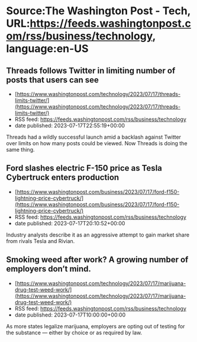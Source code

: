 # Source:The Washington Post - Tech, URL:https://feeds.washingtonpost.com/rss/business/technology, language:en-US

## Threads follows Twitter in limiting number of posts that users can see
 - [https://www.washingtonpost.com/technology/2023/07/17/threads-limits-twitter/](https://www.washingtonpost.com/technology/2023/07/17/threads-limits-twitter/)
 - RSS feed: https://feeds.washingtonpost.com/rss/business/technology
 - date published: 2023-07-17T22:55:19+00:00

Threads had a wildly successful launch amid a backlash against Twitter over limits on how many posts could be viewed. Now Threads is doing the same thing.

## Ford slashes electric F-150 price as Tesla Cybertruck enters production
 - [https://www.washingtonpost.com/business/2023/07/17/ford-f150-lightning-price-cybertruck/](https://www.washingtonpost.com/business/2023/07/17/ford-f150-lightning-price-cybertruck/)
 - RSS feed: https://feeds.washingtonpost.com/rss/business/technology
 - date published: 2023-07-17T20:10:52+00:00

Industry analysts describe it as an aggressive attempt to gain market share from rivals Tesla and Rivian.

## Smoking weed after work? A growing number of employers don’t mind.
 - [https://www.washingtonpost.com/technology/2023/07/17/marijuana-drug-test-weed-work/](https://www.washingtonpost.com/technology/2023/07/17/marijuana-drug-test-weed-work/)
 - RSS feed: https://feeds.washingtonpost.com/rss/business/technology
 - date published: 2023-07-17T10:00:00+00:00

As more states legalize marijuana, employers are opting out of testing for the substance — either by choice or as required by law.

